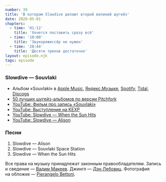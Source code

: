 ```yaml
---
number: 39
title: 'В котором Slowdive делают второй великий шугейз'
date: 2020-05-01
chapters:
  - time: '01:12'
    title: 'Хочется поставить сразу всё'
  - time: '10:00'
    title: 'Звукорежиссёр не нужен'
  - time: '20:44'
    title: 'Десяти треков достаточно'
layout: episode.njk
tags: episode
---
```


### Slowdive — Souvlaki

- Альбом «Souvlaki» в
  [Apple Music](https://music.apple.com/album/292885238),
  [Яндекс.Музыке](https://music.yandex.ru/album/160776),
  [Spotify](https://open.spotify.com/album/4i21O3uVh5palcfFhCjlT7),
  [Tidal](https://listen.tidal.com/album/1995308),
  [Discogs](https://www.discogs.com/master/9478)
- [50 лучших шугейз-альбомов по версии Pitchfork](https://pitchfork.com/features/lists-and-guides/9966-the-50-best-shoegaze-albums-of-all-time/)
- [YouTube: Фильм про запись «Souvlaki»](https://youtu.be/Sjr6esFXJl4)
- [YouTube: Выступление на KEXP](https://youtu.be/gwgq-IWtcPE)
- [YouTube: Slowdive — When the Sun Hits](https://youtu.be/O5iK_mqtJ04)
- [YouTube: Slowdive — Alison](https://youtu.be/jkM3M3zGcGE)

### Песни

1. Slowdive — Alison
2. Slowdive — Souvlaki Space Station
3. Slowdive — When the Sun Hits

Все права на музыку принадлежат законным правообладателям.
Запись и сведение — [Вадим Макеев](https://twitter.com/pepelsbey).
Джингл — [Дэн Лебовиц](https://www.youtube.com/channel/UC38A5qHrlc_Zgua7vL4b96w).
Фотография на обложке — [Pierangelo Bettoni](https://unsplash.com/photos/hucFcUCN_2o).
